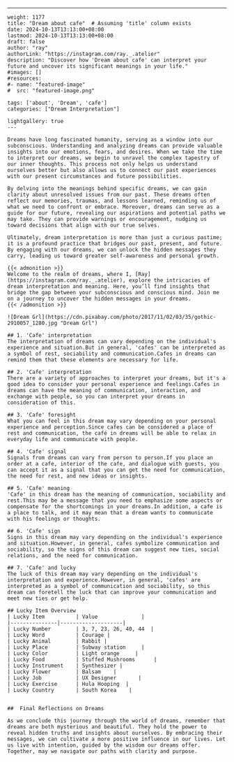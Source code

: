 ---
    weight: 1177
    title: "Dream about cafe"  # Assuming 'title' column exists
    date: 2024-10-13T13:13:00+08:00
    lastmod: 2024-10-13T13:13:00+08:00
    draft: false
    author: "ray"
    authorLink: "https://instagram.com/ray._.atelier"
    description: "Discover how 'Dream about cafe' can interpret your future and uncover its significant meanings in your life."
    #images: []
    #resources:
    #- name: "featured-image"
    #  src: "featured-image.png"
    
    tags: ['about', 'Dream', 'cafe']
    categories: ["Dream Interpretation"]
    
    lightgallery: true
    ---
    
    Dreams have long fascinated humanity, serving as a window into our subconscious. Understanding and analyzing dreams can provide valuable insights into our emotions, fears, and desires. When we take the time to interpret our dreams, we begin to unravel the complex tapestry of our inner thoughts. This process not only helps us understand ourselves better but also allows us to connect our past experiences with our present circumstances and future possibilities.
    
    By delving into the meanings behind specific dreams, we can gain clarity about unresolved issues from our past. These dreams often reflect our memories, traumas, and lessons learned, reminding us of what we need to confront or embrace. Moreover, dreams can serve as a guide for our future, revealing our aspirations and potential paths we may take. They can provide warnings or encouragement, nudging us toward decisions that align with our true selves.
    
    Ultimately, dream interpretation is more than just a curious pastime; it is a profound practice that bridges our past, present, and future. By engaging with our dreams, we can unlock the hidden messages they carry, leading us toward greater self-awareness and personal growth.
    
    {{< admonition >}}
    Welcome to the realm of dreams, where I, [Ray](https://instagram.com/ray._.atelier), explore the intricacies of dream interpretation and meaning. Here, you’ll find insights that bridge the gap between your subconscious and conscious mind. Join me on a journey to uncover the hidden messages in your dreams.
    {{< /admonition >}}
    
    ![Dream Grl](https://cdn.pixabay.com/photo/2017/11/02/03/35/gothic-2910057_1280.jpg "Dream Grl")
    
    ## 1. 'Cafe' interpretation
    The interpretation of dreams can vary depending on the individual's experience and situation.But in general, 'cafes' can be interpreted as a symbol of rest, sociability and communication.Cafes in dreams can remind them that these elements are necessary for life.
    
    ## 2. 'Cafe' interpretation
    There are a variety of approaches to interpret your dreams, but it's a good idea to consider your personal experience and feelings.Cafes in dreams can have the meaning of communication, interaction, and exchange with people, so you can interpret your dreams in consideration of this.
    
    ## 3. 'Cafe' foresight
    What you can feel in this dream may vary depending on your personal experience and perception.Since cafes can be considered a place of rest and communication, the café in dreams will be able to relax in everyday life and communicate with people.
    
    ## 4. 'Cafe' signal
    Signals from dreams can vary from person to person.If you place an order at a cafe, interior of the cafe, and dialogue with guests, you can accept it as a signal that you can get the need for communication, the need for rest, and new ideas or insights.
    
    ## 5. 'Cafe' meaning
    'Cafe' in this dream has the meaning of communication, sociability and rest.This may be a message that you need to emphasize some aspects or compensate for the shortcomings in your dreams.In addition, a cafe is a place to talk, and it may mean that a dream wants to communicate with his feelings or thoughts.
    
    ## 6. 'Cafe' sign
    Signs in this dream may vary depending on the individual's experience and situation.However, in general, cafes symbolize communication and sociability, so the signs of this dream can suggest new ties, social relations, and the need for communication.
    
    ## 7. 'Cafe' and lucky
    The luck of this dream may vary depending on the individual's interpretation and experience.However, in general, 'cafes' are interpreted as a symbol of communication and sociability, so this dream can foretell the luck that can improve your communication and meet new ties or get help.
    
    ## Lucky Item Overview
    | Lucky Item          | Value              |
    |---------------|--------------------|
    | Lucky Number        | 3, 7, 23, 26, 40, 44  |
    | Lucky Word          | Courage |
    | Lucky Animal        | Rabbit |
    | Lucky Place         | Subway station     |
    | Lucky Color         | Light orange     |
    | Lucky Food          | Stuffed Mushrooms      |
    | Lucky Instrument    | Synthesizer |
    | Lucky Flower        | Balsam    |
    | Lucky Job           | UX Designer       |
    | Lucky Exercise      | Hula Hooping  |
    | Lucky Country       | South Korea    |
    
    
    ##  Final Reflections on Dreams
    
    As we conclude this journey through the world of dreams, remember that dreams are both mysterious and beautiful. They hold the power to reveal hidden truths and insights about ourselves. By embracing their messages, we can cultivate a more positive influence in our lives. Let us live with intention, guided by the wisdom our dreams offer. Together, may we navigate our paths with clarity and purpose.
    
